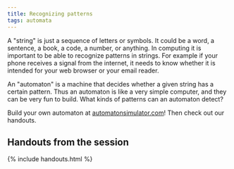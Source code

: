 ```yaml
---
title: Recognizing patterns
tags: automata
---
```


A "string" is just a sequence of letters or symbols. It could be a word, a sentence, a book, a code, a number, or anything. In computing it is important to be able to recognize patterns in strings. For example if your phone receives a signal from the internet, it needs to know whether it is intended for your web browser or your email reader.

An "automaton" is a machine that decides whether a given string has a certain pattern. Thus an automaton is like a very simple computer, and they can be very fun to build. What kinds of patterns can an automaton detect?

Build your own automaton at <a href="http://automatonsimulator.com">automatonsimulator.com</a>! Then check out our handouts.

## Handouts from the session

{% include handouts.html %}
